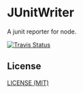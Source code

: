 # JUnitWriter

A junit reporter for node.

[![Travis Status](https://travis-ci.org/schorfES/node-junitwriter.png?branch=master)](https://travis-ci.org/schorfES/node-junitwriter)

## License

[LICENSE (MIT)](https://github.com/schorfES/node-junitwriter/blob/master/LICENSE)
